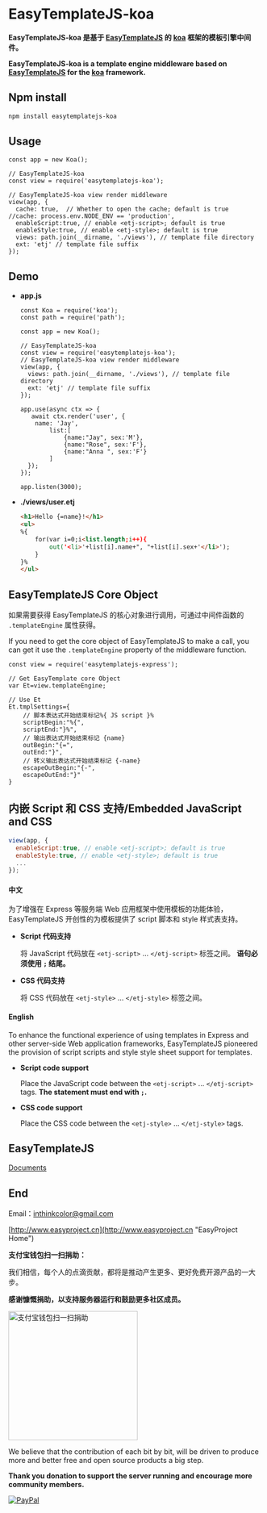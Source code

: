 # EasyTemplateJS-koa

**EasyTemplateJS-koa 是基于 [EasyTemplateJS](https://github.com/ushelp/EasyTemplateJS "EasyTemplateJS") 的 [koa](https://koajs.com "koa") 框架的模板引擎中间件。**

**EasyTemplateJS-koa is a template engine middleware based on [EasyTemplateJS](https://github.com/ushelp/EasyTemplateJS "EasyTemplateJS")  for the [koa](https://koajs.com "koa") framework.**



## Npm install

```BASH
npm install easytemplatejs-koa 
```
	
## Usage

```JS
const app = new Koa();

// EasyTemplateJS-koa
const view = require('easytemplatejs-koa');

// EasyTemplateJS-koa view render middleware
view(app, {
  cache: true,  // Whether to open the cache; default is true
//cache: process.env.NODE_ENV == 'production',
  enableScript:true, // enable <etj-script>; default is true
  enableStyle:true, // enable <etj-style>; default is true
  views: path.join(__dirname, './views'), // template file directory
  ext: 'etj' // template file suffix
});
```

## Demo

- **app.js**

	```JS
	const Koa = require('koa');
	const path = require('path');
	
	const app = new Koa();
	
	// EasyTemplateJS-koa
	const view = require('easytemplatejs-koa');
	// EasyTemplateJS-koa view render middleware
	view(app, {
	  views: path.join(__dirname, './views'), // template file directory
	  ext: 'etj' // template file suffix
	});
	
	app.use(async ctx => {
	   await ctx.render('user', {
	    name: 'Jay',
			list:[
	 			{name:"Jay", sex:'M'},
	 			{name:"Rose", sex:'F'},
	 			{name:"Anna ", sex:'F'}
	 		]
	  });
	});
	
	app.listen(3000);
	```

- **./views/user.etj**

	```HTML
	<h1>Hello {=name}!</h1>
	<ul>
	%{
		for(var i=0;i<list.length;i++){
			out('<li>'+list[i].name+", "+list[i].sex+'</li>');	
		}
	}%
	</ul>
	```

## EasyTemplateJS Core Object

如果需要获得 EasyTemplateJS 的核心对象进行调用，可通过中间件函数的 `.templateEngine` 属性获得。

If you need to get the core object of EasyTemplateJS to make a call, you can get it use the `.templateEngine` property of the middleware function.

```JS
const view = require('easytemplatejs-express');

// Get EasyTemplate core Object
var Et=view.templateEngine;

// Use Et
Et.tmplSettings={
	// 脚本表达式开始结束标记%{ JS script }%
	scriptBegin:"%{",
	scriptEnd:"}%",
	// 输出表达式开始结束标记 {name}
	outBegin:"{=",
	outEnd:"}",
	// 转义输出表达式开始结束标记 {-name}
	escapeOutBegin:"{-",
	escapeOutEnd:"}"
}
```
	
## 内嵌 Script 和 CSS 支持/Embedded JavaScript and CSS

```javascript
view(app, {
  enableScript:true, // enable <etj-script>; default is true
  enableStyle:true, // enable <etj-style>; default is true
  ...
});
```

#### 中文

为了增强在 Express 等服务端 Web 应用框架中使用模板的功能体验，EasyTemplateJS 开创性的为模板提供了 script 脚本和 style 样式表支持。
- **Script 代码支持**

	将 JavaScript 代码放在 `<etj-script>` ... `</etj-script>` 标签之间。 **语句必须使用 `;` 结尾。**
	
	
- **CSS 代码支持**
		
	将 CSS 代码放在 `<etj-style>` ... `</etj-style>` 标签之间。
	

#### English

To enhance the functional experience of using templates in Express and other server-side Web application frameworks, EasyTemplateJS pioneered the provision of script scripts and style style sheet support for templates.

- **Script code support**

	Place the JavaScript code between the `<etj-script>` ... `</etj-script>` tags. **The statement must end with `;`.**
	
	
- **CSS  code support**
		
	Place the CSS code between the `<etj-style>` ... `</etj-style>` tags.







## EasyTemplateJS

[Documents](https://github.com/ushelp/EasyTemplateJS "EasyTemplateJS")


## End

Email：<inthinkcolor@gmail.com>

[http://www.easyproject.cn](http://www.easyproject.cn "EasyProject Home")


**支付宝钱包扫一扫捐助：**

我们相信，每个人的点滴贡献，都将是推动产生更多、更好免费开源产品的一大步。

**感谢慷慨捐助，以支持服务器运行和鼓励更多社区成员。**

<img alt="支付宝钱包扫一扫捐助" src="http://www.easyproject.cn/images/s.png"  title="支付宝钱包扫一扫捐助"  height="256" width="256"></img>



We believe that the contribution of each bit by bit, will be driven to produce more and better free and open source products a big step.

**Thank you donation to support the server running and encourage more community members.**

[![PayPal](http://www.easyproject.cn/images/paypaldonation5.jpg)](https://www.paypal.me/easyproject/10 "Make payments with PayPal - it's fast, free and secure!")


